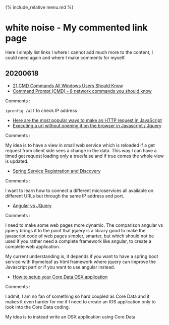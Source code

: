 {% include_relative menu.md %}

# white noise - My commented link page

Here I simply list links I where I cannot add much more to the content, I could need again and where I make comments for myself.

## 20200618

* [21 CMD Commands All Windows Users Should Know](https://helpdeskgeek.com/help-desk/21-cmd-commands-all-windows-users-should-know/#)<br>
* [Command Prompt (CMD) - 8 network commands you should know](https://www.digitalcitizen.life/command-prompt-advanced-networking-commands)

Comments :

`ipconfig /all` to check IP address

* [Here are the most popular ways to make an HTTP request in JavaScript](https://www.freecodecamp.org/news/here-is-the-most-popular-ways-to-make-an-http-request-in-javascript-954ce8c95aaa/)<br>
* [Executing a url without opening it on the browser in Javascript / Jquery](https://stackoverflow.com/questions/47881606/executing-a-url-without-opening-it-on-the-browser-in-javascript-jquery/47881934)

Comments :

My idea is to have a view in small web service which is reloaded if a get request from client side sees a change in the data. This way I can have a timed get request loading only a true/false and if true comes the whole view is updated.

* [Spring Service Registration and Discovery](https://spring.io/guides/gs/service-registration-and-discovery/)

Comments :

I want to learn how to connect a different microservices all available on different URLs but through the same IP address and port.

* [Angular vs JQuery](https://www.educba.com/angular-vs-jquery/)

Comments :

I need to make some web pages more dynamic. The comparison angular vs jquery brings it to the point that jquery is a library good to make the javascript code of web pages simpler, smarter, but which should not be used if you rather need a complete framework like angular, to create a complete web application.

My current understanding is, it depends if you want to have a spring boot service with thymeleaf as html framework where jquery can improve the Javascript part or if you want to use angular instead.

* [How to setup your Core Data OSX application](https://dev.mikamai.com/2015/07/01/how-to-setup-your-core-data-osx-application/)

Comments :

I admit, I am no fan of something so hard coupled as Core Data and it makes it even harder for me if I need to create an IOS application only to look into the Core Data coding.

My idea is to instead write an OSX application using Core Data.

